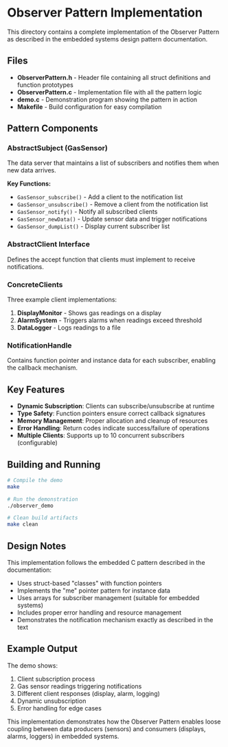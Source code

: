 # Observer Pattern Implementation

This directory contains a complete implementation of the Observer Pattern as described in the embedded systems design pattern documentation.

## Files

- **ObserverPattern.h** - Header file containing all struct definitions and function prototypes
- **ObserverPattern.c** - Implementation file with all the pattern logic
- **demo.c** - Demonstration program showing the pattern in action
- **Makefile** - Build configuration for easy compilation

## Pattern Components

### AbstractSubject (GasSensor)
The data server that maintains a list of subscribers and notifies them when new data arrives.

**Key Functions:**
- `GasSensor_subscribe()` - Add a client to the notification list
- `GasSensor_unsubscribe()` - Remove a client from the notification list  
- `GasSensor_notify()` - Notify all subscribed clients
- `GasSensor_newData()` - Update sensor data and trigger notifications
- `GasSensor_dumpList()` - Display current subscriber list

### AbstractClient Interface
Defines the accept function that clients must implement to receive notifications.

### ConcreteClients
Three example client implementations:

1. **DisplayMonitor** - Shows gas readings on a display
2. **AlarmSystem** - Triggers alarms when readings exceed threshold
3. **DataLogger** - Logs readings to a file

### NotificationHandle
Contains function pointer and instance data for each subscriber, enabling the callback mechanism.

## Key Features

- **Dynamic Subscription**: Clients can subscribe/unsubscribe at runtime
- **Type Safety**: Function pointers ensure correct callback signatures
- **Memory Management**: Proper allocation and cleanup of resources
- **Error Handling**: Return codes indicate success/failure of operations
- **Multiple Clients**: Supports up to 10 concurrent subscribers (configurable)

## Building and Running

```bash
# Compile the demo
make

# Run the demonstration
./observer_demo

# Clean build artifacts
make clean
```

## Design Notes

This implementation follows the embedded C pattern described in the documentation:

- Uses struct-based "classes" with function pointers
- Implements the "me" pointer pattern for instance data
- Uses arrays for subscriber management (suitable for embedded systems)
- Includes proper error handling and resource management
- Demonstrates the notification mechanism exactly as described in the text

## Example Output

The demo shows:
1. Client subscription process
2. Gas sensor readings triggering notifications
3. Different client responses (display, alarm, logging)
4. Dynamic unsubscription
5. Error handling for edge cases

This implementation demonstrates how the Observer Pattern enables loose coupling between data producers (sensors) and consumers (displays, alarms, loggers) in embedded systems.
